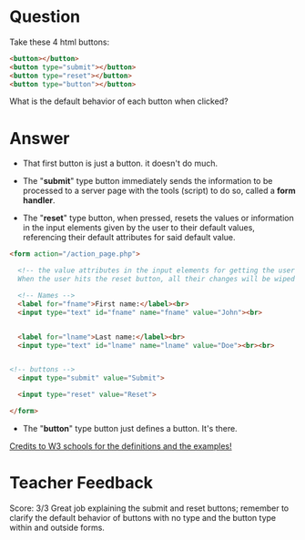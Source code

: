 # Question
Take these 4 html buttons:

```html
<button></button>
<button type="submit"></button>
<button type="reset"></button>
<button type="button"></button>
```

What is the default behavior of each button when clicked?

# Answer

* That first button is just a button. it doesn't do much.

* The "**submit**" type button immediately sends the information to be processed to a server page with the tools (script) to do so, called a **form handler**.

* The "**reset**" type button, when pressed, resets the values or information in the input elements given by the user to their default values, referencing their default attributes for said default value.

```html
<form action="/action_page.php">

  <!-- the value attributes in the input elements for getting the user's first and last names are "John" and "Doe".
  When the user hits the reset button, all their changes will be wiped and the default values will appear. -->

  <!-- Names -->
  <label for="fname">First name:</label><br>
  <input type="text" id="fname" name="fname" value="John"><br>


  <label for="lname">Last name:</label><br>
  <input type="text" id="lname" name="lname" value="Doe"><br><br>


<!-- buttons -->
  <input type="submit" value="Submit">

  <input type="reset" value="Reset">

</form>

```

* The "**button**" type button just defines a button. It's there.

[Credits to W3 schools for the definitions and the examples!](https://www.w3schools.com/html/html_form_input_types.asp)
# Teacher Feedback
Score: 3/3
Great job explaining the submit and reset buttons; remember to clarify the default behavior of buttons with no type and the button type within and outside forms.